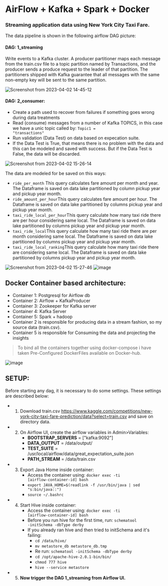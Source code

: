 # AirFlow + Kafka + Spark + Docker
### Streaming application data using New York City Taxi Fare.
The data pipeline is shown in the following airflow DAG picture:

#### DAG: 1_streaming
Write events to a Kafka cluster. A producer partitioner maps each message from the train.csv file to a topic partition named by Transactions, and the producer sends a produce request to the leader of that partition. The partitioners shipped with Kafka guarantee that all messages with the same non-empty key will be sent to the same partition.

![Screenshot from 2023-04-02 14-45-12](https://user-images.githubusercontent.com/52425554/229369809-daa54a4f-a497-4295-9e47-960fbc4cecb0.png)

#### DAG: 2_consumer: 
- Create a path used to recover from failures if something goes wrong during data treatments
- Read (consume) messages from a number of Kafka TOPICS, in this case we have a unic topic called by: <code>Topic1 = "transactions"</code>
- Run validation (Data Test) on data based on expecation suite.
- If the Data Test is True, that means there is no problem with the data and this can be modeled and saved with success. But if the Data Test is False, the data will be discarded.

![Screenshot from 2023-04-02 15-26-14](https://user-images.githubusercontent.com/52425554/229371667-7ce219fc-25aa-40b4-a06a-1304ea56920c.png)


The data are modeled for be saved on this ways:  
- <code>ride_per_month</code> This query calculates fare amount per month and year.
    The Dataframe is saved on data lake partitioned by column pickup year and pickup year month.
- <code>ride_amount_per_hour</code>This query calculates fare amount per hour.
    The Dataframe is saved on data lake partitioned by columns
    pickup year and pickup year month.
- <code>taxi_ride_local_per_hour</code>This query calculate how many taxi ride there are per hour considering
    same local. The Dataframe is saved on data lake partitioned by columns pickup year and pickup year month.
- <code>taxi_ride_local</code>This query calculate how many taxi ride there are per month considering
    same local. The Dataframe is saved on data lake partitioned by columns pickup year and pickup year month.
- <code>taxi_ride_local_ranking</code>This query calculate how many taxi ride there are considering
    same local. The Dataframe is saved on data lake partitioned by columns pickup year and pickup year month.


![Screenshot from 2023-04-02 15-27-46](https://user-images.githubusercontent.com/52425554/229371727-243ae44f-fedd-4a84-b163-06b31780c7a0.png)
![image](https://user-images.githubusercontent.com/52425554/229371742-845331da-0ea8-41c9-9d45-f22c08883544.png)









## Docker Container based architecture:
- Container 1: Postgresql for Airflow db
- Container 2: Airflow + KafkaProducer
- Container 3: Zookeeper for Kafka server
- Container 4: Kafka Server
- Container 5: Spark + hadoop
- Container 2 is responsible for producing data in a stream fashion, so my source data (train.csv).
- Container 5 is responsible for Consuming the data and projecting the insights 
> To bind all the containers together using docker-compose i have taken Pre-Configured DockerFiles available on Docker-hub.


![image](https://user-images.githubusercontent.com/52425554/229369113-55aad4ca-cfaf-488f-bd11-88df3ba13f52.png)

## SETUP:
Before starting any dag, it is necessary to do some settings. These settings are described below:
- 1) Download train.csv https://www.kaggle.com/competitions/new-york-city-taxi-fare-prediction/data?select=train.csv  and save on directory data.
- 2) On Airflow UI, create the airflow variables in Admin>Variables:
        * **BOOTSTRAP_SERVERS** = ["kafka:9092"]
        * **DATA_OUTPUT** = /data/output/
        * **TEST_SUITE** = /usr/local/airflow/data/great_expectation_suite.json
        * **PATH_STREAM** = /data/train.csv
 - 3) Export Java Home inside container: 
        * Access the container using: <code>docker exec -ti [airflow-container-id] bash</code>
        * <code>export JAVA_HOME=$(readlink -f /usr/bin/java | sed "s:bin/java::")</code>
        * <code>source ~/.bashrc</code>
  - 4) Start Hive inside container:
        * Access the container using: <code>docker exec -ti [airflow-container-id] bash</code>
        * Before you run hive for the first time, run: <code>schematool -initSchema -dbType derby</code>
        * If you already ran hive and then tried to initSchema and it's failing:
            * <code>cd /data/hive/</code>
            * <code>mv metastore_db metastore_db.tmp</code>
            * Re run: <code>schematool -initSchema -dbType derby</code>
            * <code>cd /opt/apache-hive-2.0.1-bin/bin/</code>
            * <code>chmod 777 hive</code>
            * <code>hive --service metastore</code>
  - 5) **Now trigger the DAG 1_streaming from Airflow UI.**
